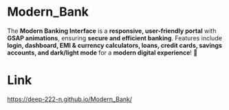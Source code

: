# Modern_Bank
The **Modern Banking Interface** is a **responsive, user-friendly portal** with **GSAP animations**, ensuring **secure and efficient banking**. Features include **login, dashboard, EMI &amp; currency calculators, loans, credit cards, savings accounts, and dark/light mode** for a **modern digital experience**! 🚀

# Link
https://deep-222-n.github.io/Modern_Bank/
